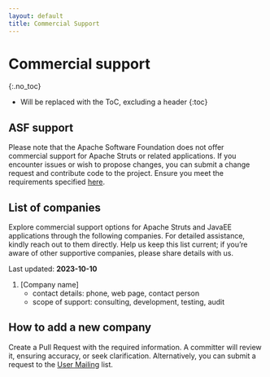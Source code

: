 ```yaml
---
layout: default
title: Commercial Support
---
```


# Commercial support
{:.no_toc}

* Will be replaced with the ToC, excluding a header
{:toc}

## ASF support

Please note that the Apache Software Foundation does not offer commercial support for Apache Struts or related applications.
If you encounter issues or wish to propose changes, you can submit a change request and contribute code to the project.
Ensure you meet the requirements specified [here](https://www.apache.org/foundation/how-it-works/legal.html).

## List of companies

Explore commercial support options for Apache Struts and JavaEE applications through the following companies. 
For detailed assistance, kindly reach out to them directly. Help us keep this list current; if you’re aware of other 
supportive companies, please share details with us.

Last updated: **2023-10-10**

1. [Company name]
    - contact details: phone, web page, contact person
    - scope of support: consulting, development, testing, audit

## How to add a new company

Create a Pull Request with the required information. A committer will review it, ensuring accuracy, or seek clarification.
Alternatively, you can submit a request to the [User Mailing](https://struts.staged.apache.org/mail.html) list.
